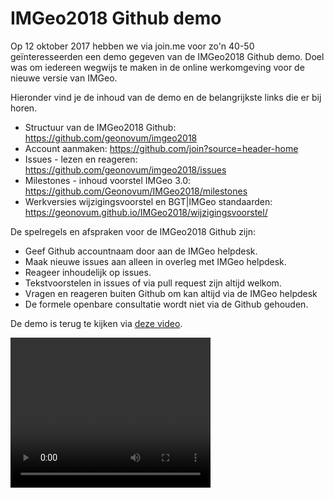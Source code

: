 # IMGeo2018 Github demo

Op 12 oktober 2017 hebben we via join.me voor zo'n 40-50 geïnteresseerden een demo gegeven van de IMGeo2018 Github demo.
Doel was om iedereen wegwijs te maken in de online werkomgeving voor de nieuwe versie van IMGeo.

Hieronder vind je de inhoud van de demo en de belangrijkste links die er bij horen.

- Structuur van de IMGeo2018 Github: 	https://github.com/geonovum/imgeo2018
- Account aanmaken: https://github.com/join?source=header-home
- Issues - lezen en reageren: 	https://github.com/geonovum/imgeo2018/issues 
- Milestones - inhoud voorstel IMGeo 3.0: 	 https://github.com/Geonovum/IMGeo2018/milestones
- Werkversies wijzigingsvoorstel en BGT|IMGeo standaarden: 	 https://geonovum.github.io/IMGeo2018/wijzigingsvoorstel/

De spelregels en afspraken voor de IMGeo2018 Github zijn:

- Geef Github accountnaam door aan de IMGeo helpdesk.
- Maak nieuwe issues aan alleen in overleg met IMGeo helpdesk.
- Reageer inhoudelijk op issues.
- Tekstvoorstelen in issues of via pull request zijn altijd welkom.
- Vragen en reageren buiten Github om kan altijd via de IMGeo helpdesk
- De formele openbare consultatie wordt niet via de Github gehouden.

De demo is terug te kijken via [deze video](https://github.com/Geonovum/IMGeo2018/blob/master/bijeenkomsten/03%20github%20demo/20171012-imgeo2018-github-demo.mp4?raw=true).

<video width="320" height="240" controls>
  <source src="https://github.com/Geonovum/IMGeo2018/blob/master/bijeenkomsten/03%20github%20demo/20171012-imgeo2018-github-demo.mp4?raw=true" type="video/mp4">
Your browser does not support the video tag.
</video>
